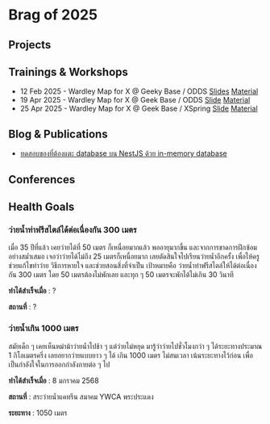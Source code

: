 # Brag of 2025

## Projects

## Trainings & Workshops

* 12 Feb 2025 - Wardley Map for X @ Geeky Base / ODDS [Slides](./assets/Wardley%20Map%20for%20X%20-%20250212.pdf) [Material](./assets/Wardley%20Map%20for%20X%20-%20Material%20-%20250212.pdf)
* 19 Apr 2025 - Wardley Map for X @ Geek Base / ODDS [Slide](./assets/Wardley%20Map%20for%20X%20-%20250419.pdf) [Material](./assets/Wardley%20Map%20for%20X%20-%20Material%20-%20250415.pdf)
* 25 Apr 2025 - Wardley Map for X @ Geek Base / XSpring [Slide](./assets/Wardley%20Map%20for%20X%20-%20250419.pdf) [Material](./assets/Wardley%20Map%20for%20X%20-%20Material%20-%20250415.pdf)

## Blog & Publications

* [ทดสอบของที่ต้องแตะ database บน NestJS ด้วย in-memory database](https://medium.com/odds-team/%E0%B8%97%E0%B8%94%E0%B8%AA%E0%B8%AD%E0%B8%9A%E0%B8%82%E0%B8%AD%E0%B8%87%E0%B8%97%E0%B8%B5%E0%B9%88%E0%B8%95%E0%B9%89%E0%B8%AD%E0%B8%87%E0%B9%81%E0%B8%95%E0%B8%B0-database-%E0%B8%9A%E0%B8%99-nestjs-%E0%B8%94%E0%B9%89%E0%B8%A7%E0%B8%A2-in-memory-database-54925db7f6ba)

## Conferences

## Health Goals

### ว่ายน้ำท่าฟรีสไตล์ได้ต่อเนื่องกัน 300 เมตร

เมื่อ 35 ปีที่แล้ว เคยว่ายได้ที่ 50 เมตร ก็เหนื่อยมากแล้ว พออายุมากขึ้น และจากการขาดการฝึกซ้อมอย่างสม่ำเสมอ เจอว่าว่ายได้ไม่ถึง 25 เมตรก็เหนื่อยมาก เลยตัดสินใจไปเรียนว่ายน้ำอีกครั้ง เพื่อให้ครูช่วยแก้ไขท่าว่าย วิธีการหายใจ และช่วยสอนสิ่งที่จำเป็น เป้าหมายคือ ว่ายน้ำท่าฟรีสไตล์ให้ได้ต่อเนื่องกัน 300 เมตร
โดย 50 เมตรต้องไม่พักเลย และทุก ๆ 50 เมตรจะพักได้ไม่เกิน 30 วินาที

**ทำได้สำเร็จเมื่อ** : ?

**สถานที่** : ?

### ว่ายน้ำเกิน 1000 เมตร

สมัยเด็ก ๆ เคยเห็นหม่าม้าว่ายน้ำไปช้า ๆ แต่ว่ายไม่หยุด
มารู้ว่าว่ายไปชั่วโมงกว่า ๆ ได้ระยะทางประมาณ 1 กิโลเมตรครึ่ง
เลยอยากว่ายแบบยาว ๆ ได้ เกิน 1000 เมตร ไม่สนเวลา
เน้นระยะทางไว้ก่อน เพื่อเป็นกำลังใจในการออกกำลังกายต่อ ๆ ไป

**ทำได้สำเร็จเมื่อ** : 8 มกราคม 2568

**สถานที่** : สระว่ายน้ำแคทรีน สมาคม YWCA พระประแดง

**ระยะทาง** : 1050 เมตร
